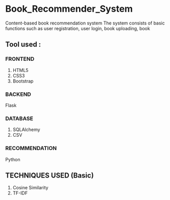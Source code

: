 # Book_Recommender_System
Content-based book recommendation system
The system consists of basic functions such as user registration, user login, book uploading, book


## Tool used :
### FRONTEND
1. HTML5
2. CSS3
3. Bootstrap
### BACKEND
Flask
### DATABASE
1. SQLAlchemy
2. CSV
### RECOMMENDATION
Python

## TECHNIQUES USED (Basic)
1. Cosine Similarity
2. TF-IDF
